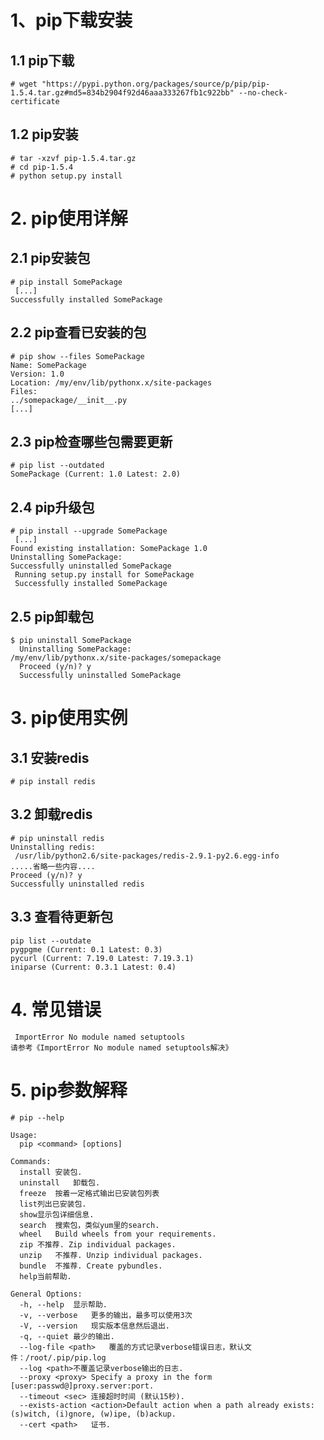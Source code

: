 # 1、pip下载安装 #
## 1.1 pip下载 ##



    # wget "https://pypi.python.org/packages/source/p/pip/pip-1.5.4.tar.gz#md5=834b2904f92d46aaa333267fb1c922bb" --no-check-certificate
## 1.2 pip安装 ##


	# tar -xzvf pip-1.5.4.tar.gz
	# cd pip-1.5.4
	# python setup.py install
	
# 2. pip使用详解 #
## 2.1 pip安装包 ##


	# pip install SomePackage
 	 [...]
  	Successfully installed SomePackage
  	
## 2.2 pip查看已安装的包 ##


	# pip show --files SomePackage
  	Name: SomePackage
  	Version: 1.0
  	Location: /my/env/lib/pythonx.x/site-packages
  	Files:
   	../somepackage/__init__.py
   	[...]
   	
## 2.3 pip检查哪些包需要更新 ##


	# pip list --outdated
  	SomePackage (Current: 1.0 Latest: 2.0)
  	
## 2.4 pip升级包 ##


	# pip install --upgrade SomePackage
 	 [...]
  	Found existing installation: SomePackage 1.0
  	Uninstalling SomePackage:
    Successfully uninstalled SomePackage
 	 Running setup.py install for SomePackage
 	 Successfully installed SomePackage
 	 
## 2.5 pip卸载包 ##


    $ pip uninstall SomePackage
      Uninstalling SomePackage:
    /my/env/lib/pythonx.x/site-packages/somepackage
      Proceed (y/n)? y
      Successfully uninstalled SomePackage
      
# 3. pip使用实例 #
## 3.1 安装redis ##


	# pip install redis
	
## 3.2 卸载redis ##


	# pip uninstall redis
	Uninstalling redis:
 	 /usr/lib/python2.6/site-packages/redis-2.9.1-py2.6.egg-info
	.....省略一些内容....
	Proceed (y/n)? y
  	Successfully uninstalled redis
  	
## 3.3 查看待更新包 ##


    pip list --outdate
    pygpgme (Current: 0.1 Latest: 0.3)
    pycurl (Current: 7.19.0 Latest: 7.19.3.1)
    iniparse (Current: 0.3.1 Latest: 0.4)
    
# 4. 常见错误 #
     ImportError No module named setuptools 
    请参考《ImportError No module named setuptools解决》

# 5. pip参数解释 #


	# pip --help
 
    Usage:   
      pip <command> [options]
     
    Commands:
      install 安装包.
      uninstall   卸载包.
      freeze  按着一定格式输出已安装包列表
      list列出已安装包.
      show显示包详细信息.
      search  搜索包，类似yum里的search.
      wheel   Build wheels from your requirements.
      zip 不推荐. Zip individual packages.
      unzip   不推荐. Unzip individual packages.
      bundle  不推荐. Create pybundles.
      help当前帮助.
     
    General Options:
      -h, --help  显示帮助.
      -v, --verbose   更多的输出，最多可以使用3次
      -V, --version   现实版本信息然后退出.
      -q, --quiet 最少的输出.
      --log-file <path>   覆盖的方式记录verbose错误日志，默认文件：/root/.pip/pip.log
      --log <path>不覆盖记录verbose输出的日志.
      --proxy <proxy> Specify a proxy in the form [user:passwd@]proxy.server:port.
      --timeout <sec> 连接超时时间 (默认15秒).
      --exists-action <action>Default action when a path already exists: (s)witch, (i)gnore, (w)ipe, (b)ackup.
      --cert <path>   证书.